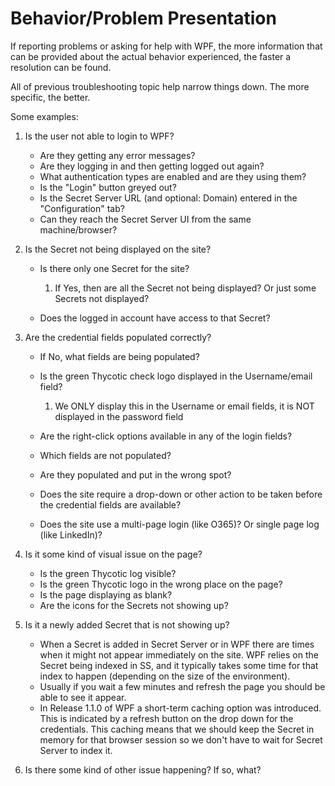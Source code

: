 [title]: # (Problem Presentation)
[tags]: # (WPF, troubleshooting)
[priority]: # (82)
# Behavior/Problem Presentation

If reporting problems or asking for help with WPF, the more information that can be provided about the actual behavior experienced, the faster a resolution can be found.

All of previous troubleshooting topic help narrow things down. The more specific, the better.

Some examples:

1. Is the user not able to login to WPF?

   * Are they getting any error messages?
   * Are they logging in and then getting logged out again?
   * What authentication types are enabled and are they using them?
   * Is the "Login" button greyed out?
   * Is the Secret Server URL (and optional: Domain) entered in the "Configuration" tab?
   * Can they reach the Secret Server UI from the same machine/browser?

1. Is the Secret not being displayed on the site?

   * Is there only one Secret for the site?

     1. If Yes, then are all the Secret not being displayed? Or just some Secrets not displayed?
   * Does the logged in account have access to that Secret?

1. Are the credential fields populated correctly?

   * If No, what fields are being populated?
   * Is the green Thycotic check logo displayed in the Username/email field?

     1. We ONLY display this in the Username or email fields, it is NOT displayed in the password field
   * Are the right-click options available in any of the login fields?
   * Which fields are not populated?
   * Are they populated and put in the wrong spot?
   * Does the site require a drop-down or other action to be taken before the credential fields are available?
   * Does the site use a multi-page login (like O365)? Or single page log (like LinkedIn)?
1. Is it some kind of visual issue on the page?

   * Is the green Thycotic log visible?
   * Is the green Thycotic logo in the wrong place on the page?
   * Is the page displaying as blank?
   * Are the icons for the Secrets not showing up?

1. Is it a newly added Secret that is not showing up?

   * When a Secret is added in Secret Server or in WPF there are times when it might not appear immediately on the site. WPF relies on the Secret being indexed in SS, and it typically takes some time for that index to happen (depending on the size of the environment).
   * Usually if you wait a few minutes and refresh the page you should be able to see it appear.
   * In Release 1.1.0 of WPF a short-term caching option was introduced. This is indicated by a refresh button on the drop down for the credentials. This caching means that we should keep the Secret in memory for that browser session so we don't have to wait for Secret Server to index it.
1. Is there some kind of other issue happening? If so, what?
